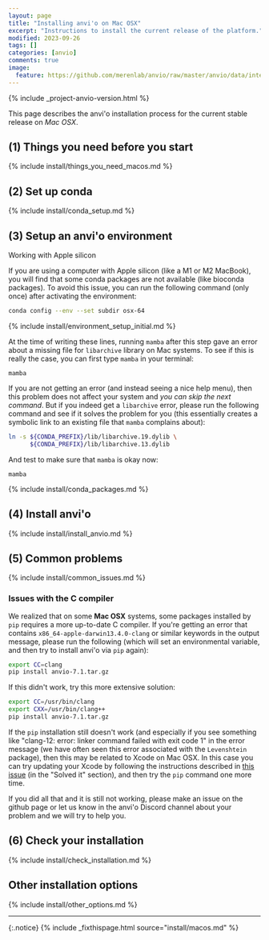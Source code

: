 ```yaml
---
layout: page
title: "Installing anvi'o on Mac OSX"
excerpt: "Instructions to install the current release of the platform."
modified: 2023-09-26
tags: []
categories: [anvio]
comments: true
image:
  feature: https://github.com/merenlab/anvio/raw/master/anvio/data/interactive/images/logo.png
---
```



{% include _project-anvio-version.html %}

This page describes the anvi'o installation process for the current stable release on _Mac OSX_.

## (1) Things you need before you start

{% include install/things_you_need_macos.md %}

## (2) Set up conda

{% include install/conda_setup.md %}

## (3) Setup an anvi'o environment

<div class="extra-info" markdown="1">
<span class="extra-info-header">Working with Apple silicon</span>

If you are using a computer with Apple silicon (like a M1 or M2 MacBook), you will find that some conda packages are not available (like bioconda packages).
To avoid this issue, you can run the following command (only once) after activating the environment:

```bash
conda config --env --set subdir osx-64
```
</div>

{% include install/environment_setup_initial.md %}

At the time of writing these lines, running `mamba` after this step gave an error about a missing file for `libarchive` library on Mac systems. To see if this is really the case, you can first type `mamba` in your terminal:

```
mamba
```

If you are not getting an error (and instead seeing a nice help menu), then this problem does not affect your system and _you can skip the next command_. But if you indeed get a `libarchive` error, please run the following command and see if it solves the problem for you (this essentially creates a symbolic link to an existing file that `mamba` complains about):

```bash
ln -s ${CONDA_PREFIX}/lib/libarchive.19.dylib \
      ${CONDA_PREFIX}/lib/libarchive.13.dylib
```

And test to make sure that `mamba` is okay now:

```
mamba
```

{% include install/conda_packages.md %}

## (4) Install anvi'o

{% include install/install_anvio.md %}

## (5) Common problems

{% include install/common_issues.md %}

### Issues with the C compiler

We realized that on some **Mac OSX** systems, some packages installed by `pip` requires a more up-to-date C compiler. If you're getting an error that contains `x86_64-apple-darwin13.4.0-clang` or similar keywords in the output message, please run the following (which will set an environmental variable, and then try to install anvi'o via `pip` again):

```bash
export CC=clang
pip install anvio-7.1.tar.gz
```

If this didn't work, try this more extensive solution:

```bash
export CC=/usr/bin/clang
export CXX=/usr/bin/clang++
pip install anvio-7.1.tar.gz
```

If the `pip` installation still doesn't work (and especially if you see something like "clang-12: error: linker command failed with exit code 1" in the error message (we have often seen this error associated with the `Levenshtein` package), then this may be related to Xcode on Mac OSX. In this case you can try updating your Xcode by following the instructions described in [this issue](https://github.com/merenlab/anvio/issues/1636) (in the "Solved it" section), and then try the `pip` command one more time.

If you did all that and it is still not working, please make an issue on the github page or let us know in the anvi'o Discord channel about your problem and we will try to help you.

## (6) Check your installation

{% include install/check_installation.md %}


## Other installation options

{% include install/other_options.md %}

---

{:.notice}
{% include _fixthispage.html source="install/macos.md" %}
